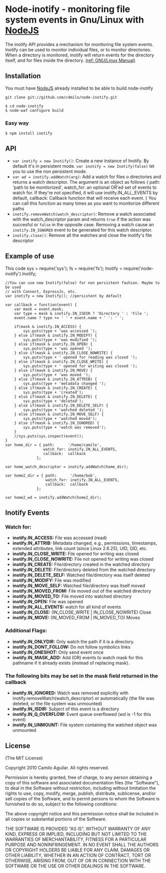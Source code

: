 # Node-inotify - monitoring file system events in Gnu/Linux with [NodeJS][nodejs_home]
The inotify API provides a mechanism for monitoring file system events.
Inotify can be used to monitor individual files, or to monitor directories.
When a directory is monitored, inotify will return events for the directory
itself, and for files inside the directory. [(ref: GNU/Linux Manual)][inotify.7]

## Installation
You must have [NodeJS][nodejs_dev] already installed to be able to build node-inotify

    git clone git://github.com/c4milo/node-inotify.git

    $ cd node-inotify
    $ node-waf configure build

### Easy way
    $ npm install inotify

## API
  * `var inotify = new Inotify()`: Create a new instance of Inotify. By default it's in persistent mode.
  `var inotify = new Inotify(false)` let you to use the non persistent mode.
  * `var wd = inotify.addWatch(arg)`:  Add a watch for files o directories and returns a watch descriptor. The argument is an object as follows
        {
            path: 'path to be monitorized',
            watch_for: an optional OR'ed set of events to watch for. If they're not specified, it will use inotify.IN_ALL_EVENTS by default,
            callback: Callback function that will receive each event.
        }
You can call this function as many times as you want to monitorize different paths
  * `inotify.removeWatch(watch_descriptor)`: Remove a watch associated with the watch_descriptor param and returns `true` if the action was succesful or `false` in the opposite case. Removing a watch cause an `inotify.IN_IGNORED` event to be generated for this watch descriptor.
  * `inotify.close()`: Remove all the watches and close the inotify's file descriptor

## Example of use
This code
    sys     = require('sys');
    fs      = require('fs');
    Inotify = require('node-inotify').Inotify;

    //You can use new Inotify(false) for non persistent fashion. Maybe to be used
    // with Connect, ExpressJs, etc.
    var inotify = new Inotify(); //persistent by default

    var callback = function(event) {
        var mask = event.mask;
        var type = mask & inotify.IN_ISDIR ? 'Directory ' : 'File ';
        event.name ? type += ' ' + event.name + ' ': ' ';

        if(mask & inotify.IN_ACCESS) {
            sys.puts(type + 'was accessed ');
        } else if(mask & inotify.IN_MODIFY) {
            sys.puts(type + 'was modified ');
        } else if(mask & inotify.IN_OPEN) {
            sys.puts(type + 'was opened ');
        } else if(mask & inotify.IN_CLOSE_NOWRITE) {
            sys.puts(type + ' opened for reading was closed ');
        } else if(mask & inotify.IN_CLOSE_WRITE) {
            sys.puts(type + ' opened for writing was closed ');
        } else if(mask & inotify.IN_MOVE) {
            sys.puts(type + 'was moved ');
        } else if(mask & inotify.IN_ATTRIB) {
            sys.puts(type + 'metadata changed ');
        } else if(mask & inotify.IN_CREATE) {
            sys.puts(type + 'created');
        } else if(mask & inotify.IN_DELETE) {
            sys.puts(type + 'deleted');
        } else if(mask & inotify.IN_DELETE_SELF) {
            sys.puts(type + 'watched deleted ');
        } else if(mask & inotify.IN_MOVE_SELF) {
            sys.puts(type + 'watched moved');
        } else if(mask & inotify.IN_IGNORED) {
            sys.puts(type + 'watch was removed');
        }
        //sys.puts(sys.inspect(event));
    }
    var home_dir = { path:      '/home/camilo',
                     watch_for: inotify.IN_ALL_EVENTS,
                     callback:  callback
                  };

    var home_watch_descriptor = inotify.addWatch(home_dir);

    var home2_dir = { path:      '/home/bob',
                      watch_for: inotify.IN_ALL_EVENTS,
                      callback:  callback
                  };

    var home2_wd = inotify.addWatch(home2_dir);


## Inotify Events

### Watch for:
 * **inotify.IN_ACCESS:** File was accessed (read)
 * **inotify.IN_ATTRIB:** Metadata changed, e.g., permissions, timestamps, extended attributes, link count (since Linux 2.6.25), UID, GID, etc.
 * **inotify.IN_CLOSE_WRITE:** File opened for writing was closed
 * **inotify.IN_CLOSE_NOWRITE:** File not opened for writing was closed
 * **inotify.IN_CREATE:** File/directory created in the watched directory
 * **inotify.IN_DELETE:** File/directory deleted from the watched directory
 * **inotify.IN_DELETE_SELF:** Watched file/directory was itself deleted
 * **inotify.IN_MODIFY:** File was modified
 * **inotify.IN_MOVE_SELF:** Watched file/directory was itself moved
 * **inotify.IN_MOVED_FROM:** File moved out of the watched directory
 * **inotify.IN_MOVED_TO:** File moved into watched directory
 * **inotify.IN_OPEN:** File was opened
 * **inotify.IN_ALL_EVENTS:** watch for all kind of events
 * **inotify.IN_CLOSE:**  (IN_CLOSE_WRITE | IN_CLOSE_NOWRITE)  Close
 * **inotify.IN_MOVE:**  (IN_MOVED_FROM | IN_MOVED_TO)  Moves

### Additional Flags:
 * **inotify.IN_ONLYDIR:** Only watch the path if it is a directory.
 * **inotify.IN_DONT_FOLLOW:** Do not follow symbolics links
 * **inotify.IN_ONESHOT:** Only send event once
 * **inotify.IN_MASK_ADD:** Add (OR) events to watch mask for this pathname if it already exists (instead of replacing mask).

### The following bits may be set in the mask field returned in the callback
 * **inotify.IN_IGNORED:** Watch was removed explicitly with inotify.removeWatch(watch_descriptor) or automatically (the file was deleted, or the file system was unmounted)
 * **inotify.IN_ISDIR:** Subject of this event is a directory
 * **inotify.IN_Q_OVERFLOW:** Event queue overflowed (wd is -1 for this event)
 * **inotify.IN_UNMOUNT:** File system containing the watched object was unmounted



## License
(The MIT License)

Copyright 2010 Camilo Aguilar. All rights reserved.

Permission is hereby granted, free of charge, to any person obtaining a copy
of this software and associated documentation files (the "Software"), to
deal in the Software without restriction, including without limitation the
rights to use, copy, modify, merge, publish, distribute, sublicense, and/or
sell copies of the Software, and to permit persons to whom the Software is
furnished to do so, subject to the following conditions:

The above copyright notice and this permission notice shall be included in
all copies or substantial portions of the Software.

THE SOFTWARE IS PROVIDED "AS IS", WITHOUT WARRANTY OF ANY KIND, EXPRESS OR
IMPLIED, INCLUDING BUT NOT LIMITED TO THE WARRANTIES OF MERCHANTABILITY,
FITNESS FOR A PARTICULAR PURPOSE AND NONINFRINGEMENT. IN NO EVENT SHALL THE
AUTHORS OR COPYRIGHT HOLDERS BE LIABLE FOR ANY CLAIM, DAMAGES OR OTHER
LIABILITY, WHETHER IN AN ACTION OF CONTRACT, TORT OR OTHERWISE, ARISING
FROM, OUT OF OR IN CONNECTION WITH THE SOFTWARE OR THE USE OR OTHER DEALINGS
IN THE SOFTWARE.


[inotify.7]: http://www.kernel.org/doc/man-pages/online/pages/man7/inotify.7.html "http://www.kernel.org/doc/man-pages/online/pages/man7/inotify.7.html"
[nodejs_home]: http://www.nodejs.org
[nodejs_dev]: http://github.com/ry/node
[code_example]: http://gist.github.com/476119

